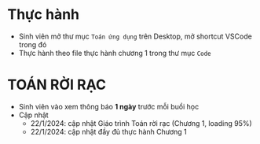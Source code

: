 # Thực hành
* Sinh viên mở thư mục `Toán ứng dụng` trên Desktop, mở shortcut VSCode trong đó
* Thực hành theo file thực hành chương 1 trong thư mục `Code`


# TOÁN RỜI RẠC
* Sinh viên vào xem thông báo **1 ngày** trước mỗi buổi học
* Cập nhật
  + 22/1/2024: cập nhật Giáo trình Toán rời rạc (Chương 1, loading 95%)
  + 22/1/2024: cập nhật đầy đủ thực hành Chương 1
